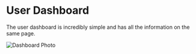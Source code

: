 # User Dashboard #
The user dashboard is incredibly simple and has all the information on the same page.

![Dashboard Photo](https://i.harrysmith.dev/cajap.png)
